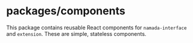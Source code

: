 # packages/components

This package contains reusable React components for `namada-interface` and `extension`. These are simple, stateless components.
